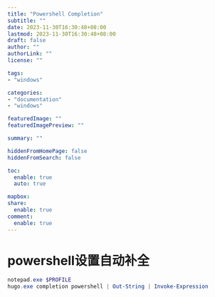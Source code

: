 ```yaml
---
title: "Powershell Completion"
subtitle: ""
date: 2023-11-30T16:30:48+08:00
lastmod: 2023-11-30T16:30:48+08:00
draft: false
author: ""
authorLink: ""
license: ""

tags: 
- "windows"

categories: 
- "documentation"
- "windows"

featuredImage: ""
featuredImagePreview: ""

summary: ""

hiddenFromHomePage: false
hiddenFromSearch: false

toc:
  enable: true
  auto: true

mapbox:
share:
  enable: true
comment:
  enable: true
---
```


# powershell设置自动补全
```powershell
notepad.exe $PROFILE
hugo.exe completion powershell | Out-String | Invoke-Expression
```
